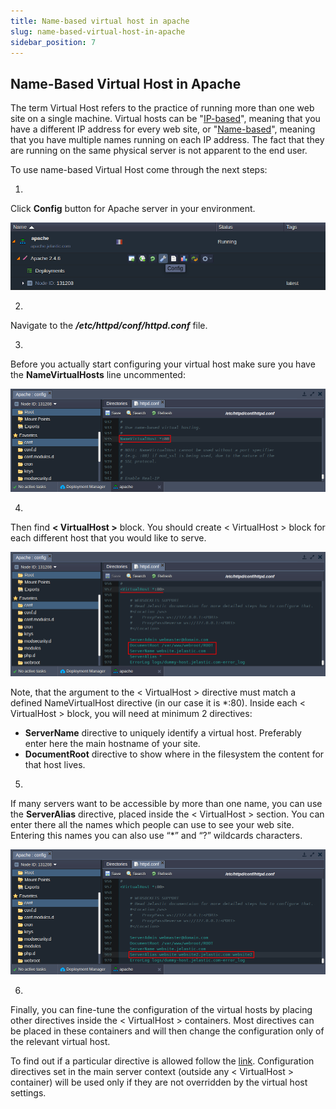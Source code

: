 ```yaml
---
title: Name-based virtual host in apache
slug: name-based-virtual-host-in-apache
sidebar_position: 7
---
```


## Name-Based Virtual Host in Apache

The term Virtual Host refers to the practice of running more than one web site on a single machine. Virtual hosts can be "<u>IP-based</u>", meaning that you have a different IP address for every web site, or "<u>Name-based</u>", meaning that you have multiple names running on each IP address. The fact that they are running on the same physical server is not apparent to the end user.

To use name-based Virtual Host come through the next steps:

1.

Click **Config** button for Apache server in your environment.

<div style={{
    display:'flex',
    justifyContent: 'center',
    margin: '0 0 1rem 0'
}}>

![Locale Dropdown](./img/Name-BasedVirtualHostinApache/1.png)

</div>

2.

Navigate to the **_/etc/httpd/conf/httpd.conf_** file.

3.

Before you actually start configuring your virtual host make sure you have the **NameVirtualHosts** line uncommented:

<div style={{
    display:'flex',
    justifyContent: 'center',
    margin: '0 0 1rem 0'
}}>

![Locale Dropdown](./img/Name-BasedVirtualHostinApache/2.png)

</div>

4.

Then find **< VirtualHost >** block. You should create < VirtualHost > block for each different host that you would like to serve.

<div style={{
    display:'flex',
    justifyContent: 'center',
    margin: '0 0 1rem 0'
}}>

![Locale Dropdown](./img/Name-BasedVirtualHostinApache/3.png)

</div>

Note, that the argument to the < VirtualHost > directive must match a defined NameVirtualHost directive (in our case it is \*:80). Inside each < VirtualHost > block, you will need at minimum 2 directives:

- **ServerName** directive to uniquely identify a virtual host. Preferably enter here the main hostname of your site.
- **DocumentRoot** directive to show where in the filesystem the content for that host lives.

5.

If many servers want to be accessible by more than one name, you can use the **ServerAlias** directive, placed inside the < VirtualHost > section. You can enter there all the names which people can use to see your web site. Entering this names you can also use “\*” and “?” wildcards characters.

<div style={{
    display:'flex',
    justifyContent: 'center',
    margin: '0 0 1rem 0'
}}>

![Locale Dropdown](./img/Name-BasedVirtualHostinApache/4.png)

</div>

6.

Finally, you can fine-tune the configuration of the virtual hosts by placing other directives inside the < VirtualHost > containers. Most directives can be placed in these containers and will then change the configuration only of the relevant virtual host.

To find out if a particular directive is allowed follow the [link](https://cloudmydc.com/). Configuration directives set in the main server context (outside any < VirtualHost > container) will be used only if they are not overridden by the virtual host settings.
